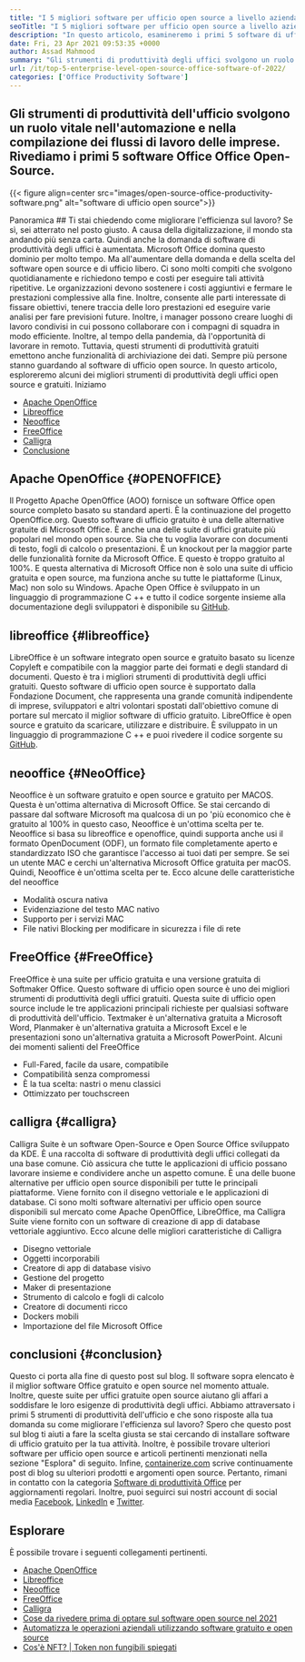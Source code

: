 ```yaml
---
title: "I 5 migliori software per ufficio open source a livello aziendale di 2022" 
seoTitle: "I 5 migliori software per ufficio open source a livello aziendale di 2022" 
description: "In questo articolo, esamineremo i primi 5 software di ufficio open source. Questi software includono Apache OpenOffice, LibreOffice, Neooffice, FreeOffice e Calligra." 
date: Fri, 23 Apr 2021 09:53:35 +0000
author: Assad Mahmood
summary: "Gli strumenti di produttività degli uffici svolgono un ruolo vitale nell'automazione e nella compilazione dei flussi di lavoro di Business. Rivediamo i primi 5 software Office Office Open-Source." 
url: /it/top-5-enterprise-level-open-source-office-software-of-2022/
categories: ['Office Productivity Software']
---
```


## Gli strumenti di produttività dell'ufficio svolgono un ruolo vitale nell'automazione e nella compilazione dei flussi di lavoro delle imprese. Rivediamo i primi 5 software Office Office Open-Source.

{{< figure align=center src="images/open-source-office-productivity-software.png" alt="software di ufficio open source">}}


Panoramica ##
Ti stai chiedendo come migliorare l'efficienza sul lavoro? Se sì, sei atterrato nel posto giusto. A causa della digitalizzazione, il mondo sta andando più senza carta. Quindi anche la domanda di software di produttività degli uffici è aumentata. Microsoft Office domina questo dominio per molto tempo. Ma all'aumentare della domanda e della scelta del software open source e di ufficio libero. Ci sono molti compiti che svolgono quotidianamente e richiedono tempo e costi per eseguire tali attività ripetitive. Le organizzazioni devono sostenere i costi aggiuntivi e fermare le prestazioni complessive alla fine. Inoltre, consente alle parti interessate di fissare obiettivi, tenere traccia delle loro prestazioni ed eseguire varie analisi per fare previsioni future.
Inoltre, i manager possono creare luoghi di lavoro condivisi in cui possono collaborare con i compagni di squadra in modo efficiente. Inoltre, al tempo della pandemia, dà l'opportunità di lavorare in remoto. Tuttavia, questi strumenti di produttività gratuiti emettono anche funzionalità di archiviazione dei dati. Sempre più persone stanno guardando al software di ufficio open source. In questo articolo, esploreremo alcuni dei migliori strumenti di produttività degli uffici open source e gratuiti. Iniziamo
  * [Apache OpenOffice][1]
  * [Libreoffice][2]
  * [Neooffice][3]
  * [FreeOffice][4]
  * [Calligra][5]
  * [Conclusione][6]

## Apache OpenOffice   {#OPENOFFICE}
Il Progetto Apache OpenOffice (AOO) fornisce un software Office open source completo basato su standard aperti. È la continuazione del progetto OpenOffice.org. Questo software di ufficio gratuito è una delle alternative gratuite di Microsoft Office. È anche una delle suite di uffici gratuite più popolari nel mondo open source. Sia che tu voglia lavorare con documenti di testo, fogli di calcolo o presentazioni. È un knockout per la maggior parte delle funzionalità fornite da Microsoft Office. E questo è troppo gratuito al 100%. E questa alternativa di Microsoft Office non è solo una suite di ufficio gratuita e open source, ma funziona anche su tutte le piattaforme (Linux, Mac) non solo su Windows.
Apache Open Office è sviluppato in un linguaggio di programmazione C ++ e tutto il codice sorgente insieme alla documentazione degli sviluppatori è disponibile su [GitHub][7].

## libreoffice   {#libreoffice}
LibreOffice è un software integrato open source e gratuito basato su licenze Copyleft e compatibile con la maggior parte dei formati e degli standard di documenti. Questo è tra i migliori strumenti di produttività degli uffici gratuiti.
Questo software di ufficio open source è supportato dalla Fondazione Document, che rappresenta una grande comunità indipendente di imprese, sviluppatori e altri volontari spostati dall'obiettivo comune di portare sul mercato il miglior software di ufficio gratuito.
LibreOffice è open source e gratuito da scaricare, utilizzare e distribuire. È sviluppato in un linguaggio di programmazione C ++ e puoi rivedere il codice sorgente su [GitHub][8].

## neooffice   {#NeoOffice}
Neooffice è un software gratuito e open source e gratuito per MACOS. Questa è un'ottima alternativa di Microsoft Office. Se stai cercando di passare dal software Microsoft ma qualcosa di un po 'più economico che è gratuito al 100% in questo caso, Neooffice è un'ottima scelta per te.
Neooffice si basa su libreoffice e openoffice, quindi supporta anche usi il formato OpenDocument (ODF), un formato file completamente aperto e standardizzato ISO che garantisce l'accesso ai tuoi dati per sempre. Se sei un utente MAC e cerchi un'alternativa Microsoft Office gratuita per macOS. Quindi, Neooffice è un'ottima scelta per te.
Ecco alcune delle caratteristiche del neooffice
  * Modalità oscura nativa
  * Evidenziazione del testo MAC nativo
  * Supporto per i servizi MAC
  * File nativi Blocking per modificare in sicurezza i file di rete

## FreeOffice   {#FreeOffice}
FreeOffice è una suite per ufficio gratuita e una versione gratuita di Softmaker Office. Questo software di ufficio open source è uno dei migliori strumenti di produttività degli uffici gratuiti. Questa suite di ufficio open source include le tre applicazioni principali richieste per qualsiasi software di produttività dell'ufficio.
Textmaker è un'alternativa gratuita a Microsoft Word, Planmaker è un'alternativa gratuita a Microsoft Excel e le presentazioni sono un'alternativa gratuita a Microsoft PowerPoint.
Alcuni dei momenti salienti del FreeOffice
  * Full-Fared, facile da usare, compatibile
  * Compatibilità senza compromessi
  * È la tua scelta: nastri o menu classici
  * Ottimizzato per touchscreen

## calligra   {#calligra}
Calligra Suite è un software Open-Source e Open Source Office sviluppato da KDE. È una raccolta di software di produttività degli uffici collegati da una base comune. Ciò assicura che tutte le applicazioni di ufficio possano lavorare insieme e condividere anche un aspetto comune. È una delle buone alternative per ufficio open source disponibili per tutte le principali piattaforme. Viene fornito con il disegno vettoriale e le applicazioni di database.
Ci sono molti software alternativi per ufficio open source disponibili sul mercato come Apache OpenOffice, LibreOffice, ma Calligra Suite viene fornito con un software di creazione di app di database vettoriale aggiuntivo.
Ecco alcune delle migliori caratteristiche di Calligra
  * Disegno vettoriale
  * Oggetti incorporabili
  * Creatore di app di database visivo
  * Gestione del progetto
  * Maker di presentazione
  * Strumento di calcolo e fogli di calcolo
  * Creatore di documenti ricco
  * Dockers mobili
  * Importazione del file Microsoft Office

## conclusioni   {#conclusion}
Questo ci porta alla fine di questo post sul blog. Il software sopra elencato è il miglior software Office gratuito e open source nel momento attuale. Inoltre, queste suite per uffici gratuite open source aiutano gli affari a soddisfare le loro esigenze di produttività degli uffici. Abbiamo attraversato i primi 5 strumenti di produttività dell'ufficio e che sono risposte alla tua domanda su come migliorare l'efficienza sul lavoro? Spero che questo post sul blog ti aiuti a fare la scelta giusta se stai cercando di installare software di ufficio gratuito per la tua attività. Inoltre, è possibile trovare ulteriori software per ufficio open source e articoli pertinenti menzionati nella sezione "Esplora" di seguito.
Infine, [containerize.com][9] scrive continuamente post di blog su ulteriori prodotti e argomenti open source. Pertanto, rimani in contatto con la categoria [Software di produttività Office][10] per aggiornamenti regolari. Inoltre, puoi seguirci sui nostri account di social media [Facebook][11], [LinkedIn][12] e [Twitter][13].

## Esplorare
È possibile trovare i seguenti collegamenti pertinenti.
  * [Apache OpenOffice][14]
  * [Libreoffice][15]
  * [Neooffice][16]
  * [FreeOffice][17]
  * [Calligra][18]
  * [Cose da rivedere prima di optare sul software open source nel 2021][19]
  * [Automatizza le operazioni aziendali utilizzando software gratuito e open source][20]
  * [Cos'è NFT? | Token non fungibili spiegati][21]

  
[1]: #openoffice
[2]: #libreoffice
[3]: #neooffice
[4]: #freeoffice
[5]: #calligra
[6]: #conclusion
[7]: https://github.com/apache/openoffice
[8]: https://github.com/LibreOffice/core
[9]: https://www.containerize.com/
[10]: https://products.containerize.com/office-productivity/
[11]: https://web.facebook.com/containerize
[12]: https://www.linkedin.com/company/containerize/
[13]: https://twitter.com/containerize_co
[14]: https://products.containerize.com/office-productivity/apache-open-office
[15]: https://products.containerize.com/office-productivity/libreoffice
[16]: https://products.containerize.com/office-productivity/neooffice
[17]: https://products.containerize.com/office-productivity/freeoffice
[18]: https://products.containerize.com/office-productivity/calligra
[19]: https://blog.containerize.com/cmdb-software/things-to-review-before-opting-open-source-software-in-2021/
[20]: https://blog.containerize.com/blogging/automate-business-operations-using-open-source-software/
[21]: https://blog.containerize.com/blockchain-platforms/what-is-nft-non-fungible-tokens-explained/
